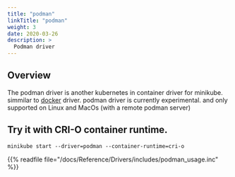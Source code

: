 ```yaml
---
title: "podman"
linkTitle: "podman"
weight: 3
date: 2020-03-26
description: >
  Podman driver 
---
```


## Overview

The podman driver is another kubernetes in container driver for minikube. simmilar to [docker](https://minikube.sigs.k8s.io/docs/reference/drivers/docker/) driver.
podman driver is currently experimental. 
and only supported on Linux and MacOs (with a remote podman server)


## Try it with CRI-O container runtime.
```shell
minikube start --driver=podman --container-runtime=cri-o
```


{{% readfile file="/docs/Reference/Drivers/includes/podman_usage.inc" %}}



